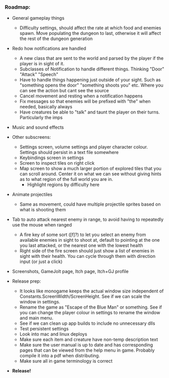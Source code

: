 ### **Roadmap:**
 * General gameplay things
    * Difficulty settings, should affect the rate at which food and enemies spawn. Move populating the dungeon to last, otherwise it will affect the rest of the dungeon generation

 * Redo how notifications are handled
    * A new class that are sent to the world and parsed by the player if the player is in sight of it.
    * Subclasses of Notification to handle different things. Thinking "Door" "Attack" "Speech"
    * Have to handle things happening just outside of your sight. Such as "something opens the door" "something shoots you" etc. Where you can see the action but cant see the source
    * Cancel movement and resting when a notification happens
    * Fix messages so that enemies will be prefixed with "the" when needed, basically always
    * Have creatures be able to "talk" and taunt the player on their turns. Particularly the imps

 * Music and sound effects

 * Other subscreens:
    * Settings screen, volume settings and player character colour. Settings should persist in a text file somewhere
    * Keybindings screen in settings
    * Screen to inspect tiles on right click
    * Map screen to show a much larger portion of explored tiles that you can scroll around. Center it on what we can see without giving hints as to what region of the full world you are in.
      * Highlight regions by difficulty here

 * Animate projectiles
    * Same as movement, could have multiple projectile sprites based on what is shooting them

 * Tab to auto attack nearest enemy in range, to avoid having to repeatedly use the mouse when ranged
    * A fire key of some sort ([f]?) to let you select an enemy from available enemies in sight to shoot at, default to pointing at the one you last attacked, or the nearest one with the lowest health
    * Right side of the fire screen should just show a list of enemies in sight with their health. You can cycle through them with direction input (or just a click)

 * Screenshots, GameJolt page, Itch page, Itch+GJ profile

 * Release prep:
   * It looks like monogame keeps the actual window size independent of Constants.ScreenWidth/ScreenHeight. See if we can scale the window in settings.
   * Rename the game as "Escape of the Blue Man" or something. See if you can change the player colour in settings to rename the window and main menu.
   * See if we can clean up app builds to include no unnecessary dlls
   * Test persistent settings
   * Look into mac and linux deploys
   * Make sure each item and creature have non-temp description text
   * Make sure the user manual is up to date and has corresponding pages that can be viewed from the help menu in game. Probably compile it into a pdf when distributing.
   * Make sure all in game terminology is correct

 * **Release!**
